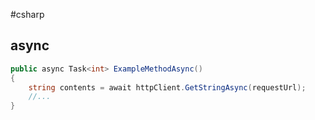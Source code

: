 #csharp 
## async
```csharp
public async Task<int> ExampleMethodAsync()
{
    string contents = await httpClient.GetStringAsync(requestUrl);
    //...
}
```